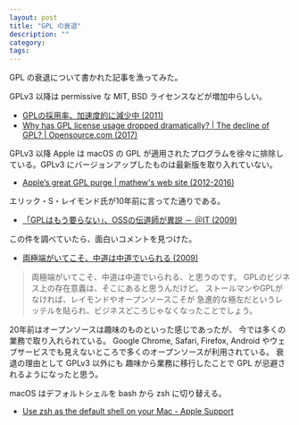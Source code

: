 ```yaml
---
layout: post
title: "GPL の衰退"
description: ""
category: 
tags: 
---
```


GPL の衰退について書かれた記事を漁ってみた。

GPLv3 以降は permissive な MIT, BSD ライセンスなどが増加中らしい。

* [GPLの採用率、加速度的に減少中 (2011)](http://opensource.srad.jp/story/11/12/19/0919237/)
* [Why has GPL license usage dropped dramatically? \| The decline of GPL? \| Opensource.com (2017)](https://opensource.com/article/17/2/decline-gpl)

GPLv3 以降 Apple は macOS の GPL が適用されたプログラムを徐々に排除している。GPLv3 にバージョンアップしたものは最新版を取り入れていない。

* [Apple’s great GPL purge \| mathew's web site (2012-2016)](http://meta.ath0.com/2012/02/05/apples-great-gpl-purge/)

エリック・S・レイモンド氏が10年前に言ってた通りである。

* [「GPLはもう要らない」、OSSの伝道師が異説 － ＠IT (2009)](http://www.atmarkit.co.jp/news/200903/25/gpl.html)

この件を調べていたら、面白いコメントを見つけた。

* [両極端がいてこそ、中道は中道でいられる (2009)](https://srad.jp/comment/1539143)

> 両極端がいてこそ、中道は中道でいられる、と思うのです。
> GPLのビジネス上の存在意義は、そこにあると思うんだけど。
> ストールマンやGPLがなければ、レイモンドやオープンソースこそが
> 急進的な極左だというレッテルを貼られ、ビジネスどころじゃなくなったことでしょう。

20年前はオープンソースは趣味のものといった感じであったが、
今では多くの業務で取り入れられている。
Google Chrome, Safari, Firefox, Android やウェブサービスでも見えないところで多くのオープンソースが利用されている。
衰退の理由として GPLv3 以外にも
趣味から業務に移行したことで GPL が忌避されるようになったと思う。

macOS はデフォルトシェルを bash から zsh に切り替える。
* [Use zsh as the default shell on your Mac - Apple Support](https://support.apple.com/en-ca/HT208050)
